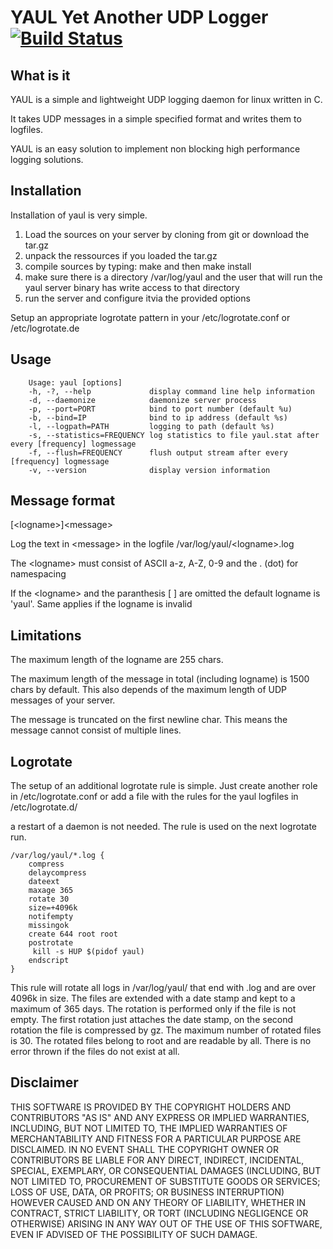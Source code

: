 # YAUL Yet Another UDP Logger [![Build Status](https://secure.travis-ci.org/behringer24/yaul.png?branch=development)](https://travis-ci.org/behringer24/yaul)

## What is it
YAUL is a simple and lightweight UDP logging daemon for linux written in C.

It takes UDP messages in a simple specified format and writes them to logfiles.

YAUL is an easy solution to implement non blocking high performance logging
solutions.

## Installation
Installation of yaul is very simple.

1. Load the sources on your server by cloning from git or download the tar.gz
2. unpack the ressources if you loaded the tar.gz
3. compile sources by typing: make and then make install
4. make sure there is a directory /var/log/yaul and the user that will run the yaul server binary has write access to that directory
5. run the server and configure itvia the provided options 

Setup an appropriate logrotate pattern in your /etc/logrotate.conf or /etc/logrotate.de

## Usage
```
    Usage: yaul [options]
    -h, -?, --help             display command line help information
    -d, --daemonize            daemonize server process
    -p, --port=PORT            bind to port number (default %u)
    -b, --bind=IP              bind to ip address (default %s)
    -l, --logpath=PATH         logging to path (default %s)
    -s, --statistics=FREQUENCY log statistics to file yaul.stat after every [frequency] logmessage
    -f, --flush=FREQUENCY      flush output stream after every [frequency] logmessage
    -v, --version              display version information
```

## Message format
\[\<logname\>\]\<message\>

Log the text in \<message\> in the logfile /var/log/yaul/\<logname\>.log

The \<logname\> must consist of ASCII a-z, A-Z, 0-9 and the . (dot) for namespacing

If the \<logname\> and the paranthesis [ ] are omitted the default logname is 'yaul'. Same applies if the logname is invalid

## Limitations
The maximum length of the logname are 255 chars.

The maximum length of the message in total (including logname) is 1500 chars by default. This also depends of the maximum length of UDP messages of your server.

The message is truncated on the first newline char. This means the message cannot consist of multiple lines.

## Logrotate
The setup of an additional logrotate rule is simple. Just create another role in /etc/logrotate.conf or add a file with the rules for the yaul logfiles in /etc/logrotate.d/

a restart of a daemon is not needed. The rule is used on the next logrotate run.

```
/var/log/yaul/*.log {
    compress
    delaycompress
    dateext
    maxage 365
    rotate 30
    size=+4096k
    notifempty
    missingok
    create 644 root root
    postrotate
     kill -s HUP $(pidof yaul)
    endscript
}
````

This rule will rotate all logs in /var/log/yaul/ that end with .log and are over 4096k in size. The files are extended with a date stamp and kept to a maximum of 365 days. The rotation is performed only if the file is not empty. The first rotation just attaches the date stamp, on the second rotation the file is compressed by gz. The maximum number of rotated files is 30. The rotated files belong to root and are readable by all. There is no error thrown if the files do not exist at all.

## Disclaimer
THIS SOFTWARE IS PROVIDED BY THE COPYRIGHT HOLDERS AND CONTRIBUTORS "AS IS" 
AND ANY EXPRESS OR IMPLIED WARRANTIES, INCLUDING, BUT NOT LIMITED TO, THE
IMPLIED WARRANTIES OF MERCHANTABILITY AND FITNESS FOR A PARTICULAR PURPOSE
ARE DISCLAIMED. IN NO EVENT SHALL THE COPYRIGHT OWNER OR CONTRIBUTORS BE
LIABLE FOR ANY DIRECT, INDIRECT, INCIDENTAL, SPECIAL, EXEMPLARY, OR
CONSEQUENTIAL DAMAGES (INCLUDING, BUT NOT LIMITED TO, PROCUREMENT OF
SUBSTITUTE GOODS OR SERVICES; LOSS OF USE, DATA, OR PROFITS; OR BUSINESS
INTERRUPTION) HOWEVER CAUSED AND ON ANY THEORY OF LIABILITY, WHETHER IN
CONTRACT, STRICT LIABILITY, OR TORT (INCLUDING NEGLIGENCE OR OTHERWISE)
ARISING IN ANY WAY OUT OF THE USE OF THIS SOFTWARE, EVEN IF ADVISED OF THE
POSSIBILITY OF SUCH DAMAGE.